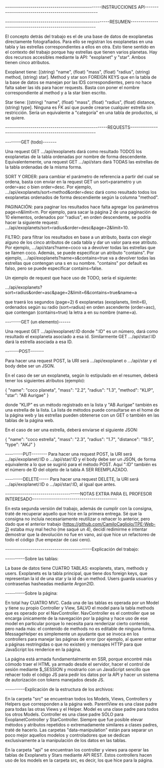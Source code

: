 -------------------------------------------------INSTRUCCIONES API------------------------------------------------------

-----------------------------------------------------RESUMEN------------------------------------------------------------

El concepto detrás del trabajo es el de una base de datos de exoplanetas directamente fotografiados. Para ello se registran los exoplanetas en una tabla y las estrellas correspondientes a ellos en otra. Esto tiene sentido en el contexto del trabajo porque hay estrellas que tienen varios planetas. Hay dos recursos accesibles mediante la API: "exoplanet" y "star". Ambos tienen cinco atributos.

Exoplanet tiene: [(string) "name", (float) "mass", (float) "radius", (string) method, (string) star]. Method y star son FOREIGN KEYS que en la tabla de la base de datos se manejan por las IDS correspondientes, pero no hace falta saber las ids para hacer requests. Basta con poner el nombre correspondiente al method y a la star bien escrito.

Star tiene: [(string) "name", (float) "mass", (float) "radius", (float) distance, (string) type]. Ninguna es FK así que puede crearse cualquier estrella sin restricción. Sería un equivalente a "categoría" en una tabla de productos, si se quiere.

----------------------------------------------------REQUESTS------------------------------------------------------------


--------GET (todo)-------

Una request GET .../api/exoplanets dará como resultado TODOS los exoplanetas de la tabla ordenadas por nombre de forma descendente. Equivalentemente, una request GET .../api/stars dará TODAS las estrellas de la tabla ordenadas de la misma forma.

SORT Y ORDER: para cambiar el parámetro de referencia a partir del cual se ordena, basta con enviar en la request GET un sort=parametro y un order=asc o bien order=desc. Por ejemplo, .../api/exoplanets/sort=method&order=desc dará como resultado todos los exoplanetas ordenados de forma descendiente según la columna "method".

PAGINACIÓN: para paginar los resultados hace falta agregar los parámetros page=n&limit=m. Por ejemplo, para sacar la página 2 de una paginación de 10 elementos, ordenados por "radius", en orden descendente, se podría hacer la siguiente request: .../api/exoplanets/sort=radius&order=desc&page=2&limit=10.

FILTRO: para filtrar los resultados en base a un atributo, basta con elegir alguno de los cinco atributos de cada tabla y dar un valor para ese atributo. Por ejemplo, .../api/stars?name=coco va a devolver todas las estrellas que se llamen coco. Además, se puede especificar un atributo "contains". Por ejemplo, .../api/exoplanets?name=s&contains=true va a devolver todas las estrellas que contengan una s en su nombre. "contains" por default es falso, pero se puede especificar contains=false.



Un ejemplo de request que hace uso de TODO, sería el siguiente:

.../api/exoplanets?sort=radius&order=asc&page=2&limit=6&contains=true&name=a

que traerá los segundos (page=2) 6 exoplanetas (exoplanets, limit=6), ordenados según su radio (sort=radius) en orden ascendente (order=asc), que contengan (contains=true) la letra a en su nombre (name=a).



--------GET (un elemento)------

Una request GET .../api/exoplanet/:ID donde ":ID" es un número, dará como resultado el exoplaneta asociado a esa id. Similarmente GET .../api/star/:ID dará la estrella asociada a esa ID.



-------POST-------

Para hacer una request POST, la URI será .../api/exoplanet o .../api/star y el body debe ser un JSON. 

En el caso de ser un exoplaneta, según lo estipulado en el resumen, deberá tener los siguientes atributos (ejemplo):

{
    "name": "coco planeta",
    "mass": "2.2",
    "radius": "1.3",
    "method": "KLIP",
    "star": "AB Aurigae"
}

donde "KLIP" es un método registrado en la lista y "AB Aurigae" también es una estrella de la lista. La lista de métodos puede consultarse en el home de la página web y las estrellas pueden obtenerse con un GET o también en las tablas de la página web.

En el caso de ser una estrella, deberá enviarse el siguiente JSON:

{
    "name": "coco estrella",
    "mass": "2.3",
    "radius": "1.7",
    "distance": "19.5",
    "type": "AKJ"
}




---------PUT--------
Para hacer una request POST, la URI será .../api/exoplanet/:ID o .../api/star/:ID y el body debe ser un JSON, de forma equivalente a lo que se sugirió para el método POST. Aquí ":ID" también es el número de ID del objeto de la tabla A SER REEMPLAZADO. 




---------DELETE-----
Para hacer una request DELETE, la URI será .../api/exoplanet/:ID o .../api/star/:ID, al igual que antes.





--------------------------------------NOTAS EXTRA PARA EL PROFESOR INTERESADO-------------------------------------------

En esta segunda versión del trabajo, además de cumplir con la consigna, traté de recuperar aquello que hice en la primera entrega. Sé que la consigna no incluía necesariamente reutilizar o rehacer lo anterior, pero dado que el anterior trabajo (https://github.com/CamiloCagliolo/TPE-Web-2) estaba muy mal hecho (me saqué un 4), decidí redimirme e intentar demostrar que la devolución no fue en vano, así que hice un refactoreo de todo el código (fue empezar de casi cero).

--------------------------------------------Explicación del trabajo:

----------Sobre las tablas: 

La base de datos tiene CUATRO TABLAS: exoplanets, stars, methods y users. Exoplanets es la tabla principal, que tiene dos foreign keys, que representan la id de una star y la id de un method. Users guarda usuarios y contraseñas hasheadas mediante Argon2ID.

----------Sobre la página:

En total hay CUATRO MVC. Cada una de las tablas es operada por un Model y tiene su propio Controller y View, SALVO el model para la tabla methods que es operado por el NavController. NavController es el controller que se encarga únicamente de la navegación por la página y hace uso de ese model en particular porque lo necesita para renderizar cierto contenido, pero nada más: el contenido de methods no es editable de ninguna forma. MessageHelper es simplemente un ayudante que se invoca en los controllers para manejar las páginas de error (por ejemplo, al querer entrar a páginas restringidas o que no existen) y mensajes HTTP para que JavaScript los renderice en la página.

La página está armada fundamentalmente en SSR, porque encontré más cómodo traer el HTML ya armado desde el servidor, hacer el control de sesión mediante $_SESSION y mostrarlo con un JavaScript sencillo que rehacer todo el código JS para pedir los datos por la API y hacer un sistema de autorización con tokens manejados desde JS.

----------Explicación de la estructura de los archivos: 

En la carpeta "src" se encuentran todos los Models, Views, Controllers y Helpers que corresponden a la página web. 
ParentView es una clase padre para todas las otras Views y el Helper. 
Model es una clase padre para todos los otros Models. 
Controller es una clase padre SÓLO para ExoplanetController y StarController. 
Siempre que fue posible elevar métodos y atributos repetidos o extremadamente similares a clases padres, traté de hacerlo. 
Las carpetas "data-manipulation" están para separar un poco mejor aquellos modelos y controladores que se dedican exclusivamente a la manipulación de los datos en las tablas.

En la carpeta "api" se encuentran los controller y views para operar las tablas de Exoplanets y Stars mediante API REST. Estos controllers hacen uso de los models en la carpeta src, es decir, los que hice para la página.